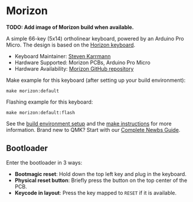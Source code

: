 # Morizon

**TODO: Add image of Morizon build when available.**

A simple 66-key (5x14) ortholinear keyboard, powered by an Arduino Pro Micro. The design is based on the [Horizon keyboard](https://github.com/skarrmann/horizon).

* Keyboard Maintainer: [Steven Karrmann](https://github.com/skarrmann)
* Hardware Supported: Morizon PCBs, Arduino Pro Micro
* Hardware Availability: [Morizon GitHub repository](https://github.com/skarrmann/morizon)

Make example for this keyboard (after setting up your build environment):

    make morizon:default

Flashing example for this keyboard:

    make morizon:default:flash

See the [build environment setup](https://docs.qmk.fm/#/getting_started_build_tools) and the [make instructions](https://docs.qmk.fm/#/getting_started_make_guide) for more information. Brand new to QMK? Start with our [Complete Newbs Guide](https://docs.qmk.fm/#/newbs).

## Bootloader

Enter the bootloader in 3 ways:

* **Bootmagic reset**: Hold down the top left key and plug in the keyboard.
* **Physical reset button**: Briefly press the button on the top center of the PCB.
* **Keycode in layout**: Press the key mapped to `RESET` if it is available.
